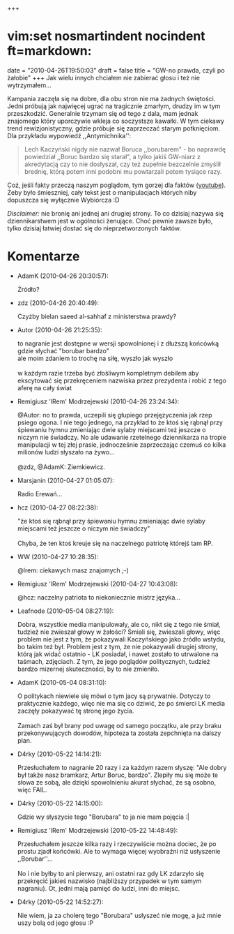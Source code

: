 +++
# vim:set nosmartindent nocindent ft=markdown:
date = "2010-04-26T19:50:03"
draft = false
title = "GW-no prawda, czyli po żałobie"
+++
Jak wielu innych chciałem nie zabierać głosu i też nie wytrzymałem...

Kampania zaczęła się na dobre, dla obu stron nie ma żadnych świętości. Jedni
próbują jak najwięcej ugrać na tragicznie zmarłym, drudzy im w tym
przeszkodzić. Generalnie trzymam się od tego z dala, mam jednak znajomego
który uporczywie wkleja co soczystsze kawałki. W tym ciekawy trend
rewizjonistyczny, gdzie próbuje się zaprzeczać starym potknięciom. Dla
przykładu wypowiedź ,,Antymichnika'':

> Lech Kaczyński nigdy nie nazwał Boruca ,,borubarem" - bo naprawdę powiedział
,,Boruc bardzo się starał", a tylko jakiś GW-niarz z akredytacją czy to nie
dosłyszał, czy też zupełnie bezczelnie zmyślił brednię, którą potem inni
podobni mu powtarzali potem tysiące razy.

Coż, jeśli fakty przeczą naszym poglądom, tym gorzej dla faktów
([youtube](http://www.youtube.com/watch?v=FSbOSpfXXV8)). Żeby było śmieszniej,
cały tekst jest o manipulacjach których niby dopuszcza się wyłącznie Wybiórcza
:D

  
  
  
  
_Disclaimer:_ nie bronię ani jednej ani drugiej strony. To co dzisiaj nazywa
się dziennikarstwem jest w ogólności żenujące. Choć pewnie zawsze było, tylko
dzisiaj łatwiej dostać się do nieprzetworzonych faktów.

# Komentarze

* AdamK (2010-04-26 20:30:57): <p>Źródło?</p>
* zdz (2010-04-26 20:40:49): <p>Czyżby bielan saeed al-sahhaf z ministerstwa
  prawdy?</p>
* Autor (2010-04-26 21:25:35): <p>to nagranie jest dostępne w wersji
  spowolnionej i z dłuższą końcówką gdzie słychać &quot;borubar bardzo&quot;<br
  />  ale moim zdaniem to trochę na siłę, wyszło jak wyszło<br />  <br />  w
  każdym razie trzeba być złośliwym kompletnym debilem aby ekscytować się
  przekręceniem nazwiska przez prezydenta i robić z tego aferę na cały świat</p>
* Remigiusz 'lRem' Modrzejewski (2010-04-26 23:24:34): <p>@Autor: no to prawda,
  uczepili się głupiego przejęzyczenia jak rzep psiego ogona. I nie tego
  jednego, na przykład to że ktoś się rąbnął przy śpiewaniu hymnu zmieniając
  dwie sylaby miejscami też jeszcze o niczym nie świadczy. No ale udawanie
  rzetelnego dziennikarza na tropie manipulacji w tej złej prasie, jednocześnie
  zaprzeczając czemuś co kilka milionów ludzi słyszało na żywo...<br />  <br />
  @zdz, @AdamK: Ziemkiewicz.</p>
* Marsjanin (2010-04-27 01:05:07): <p>Radio Erewań…</p>
* hcz (2010-04-27 08:22:38): <p>&quot;że ktoś się rąbnął przy śpiewaniu hymnu
  zmieniając dwie sylaby miejscami też jeszcze o niczym nie świadczy&quot;<br />
  <br />  Chyba, że ten ktoś kreuje się na naczelnego patriotę którejś tam
  RP.</p>
* WW (2010-04-27 10:28:35): <p>@lrem: ciekawych masz znajomych ;-)</p>
* Remigiusz 'lRem' Modrzejewski (2010-04-27 10:43:08): <p>@hcz: naczelny
  patriota to niekoniecznie mistrz języka...</p>
* Leafnode (2010-05-04 08:27:19): <p>Dobra, wszystkie media manipulowały, ale
  co, nikt się z tego nie śmiał, tudzież nie zwieszał głowy w żałości? Śmiali
  się, zwieszali głowy, więc problem nie jest z tym, że pokazywali Kaczyńskiego
  jako źródło wstydu, bo takim też był. Problem jest z tym, że nie pokazywali
  drugiej strony, którą jak widać ostatnio - LK posiadał, i nawet zostało to
  utrwalone na taśmach, zdjęciach. Z tym, że jego poglądów politycznych, tudzież
  bardzo mizernej skuteczności, by to nie zmieniło.</p>
* AdamK (2010-05-04 08:31:10): <p>O politykach niewiele się mówi o tym jacy są
  prywatnie. Dotyczy to praktycznie każdego, więc nie ma się co dziwić, że po
  śmierci LK media zaczęły pokazywać tę stronę jego życia.<br />  <br />  Zamach
  zaś był brany pod uwagę od samego początku, ale przy braku przekonywujących
  dowodów, hipoteza ta została zepchnięta na dalszy plan.</p>
* D4rky (2010-05-22 14:14:21): <p>Przesłuchałem to nagranie 20 razy i za każdym
  razem słyszę: &quot;Ale dobry był także nasz bramkarz, Artur Boruc,
  bardzo&quot;. Zlepiły mu się może te słowa ze sobą, ale dzięki spowolnieniu
  akurat słychać, że są osobno, więc FAIL.</p>
* D4rky (2010-05-22 14:15:00): <p>Gdzie wy słyszycie tego &quot;Borubara&quot;
  to ja nie mam pojęcia :|</p>
* Remigiusz 'lRem' Modrzejewski (2010-05-22 14:48:49): <p>Przesłuchałem jeszcze
  kilka razy i rzeczywiście można dociec, że po prostu zjadł końcówki. Ale to
  wymaga więcej wyobraźni niż usłyszenie ,,Borubar''...<br />  <br />  No i nie
  byłby to ani pierwszy, ani ostatni raz gdy LK zdarzyło się przekręcić jakieś
  nazwisko (najbliższy przypadek w tym samym nagraniu). Ot, jedni mają pamięć do
  ludzi, inni do miejsc.</p>
* D4rky (2010-05-22 14:52:27): <p>Nie wiem, ja za cholerę tego
  &quot;Borubara&quot; usłyszeć nie mogę, a już mnie uszy bolą od jego głosu
  :P</p>
